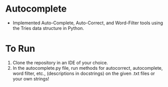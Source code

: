 # Autocomplete

* Implemented Auto-Complete, Auto-Correct, and Word-Filter tools using the Tries data structure in Python.

# To Run

1. Clone the repository in an IDE of your choice.
2. In the autocomplete.py file, run methods for autocorrect, autocomplete, word filter, etc., (descriptions in docstrings) on the given .txt files or your own strings!
